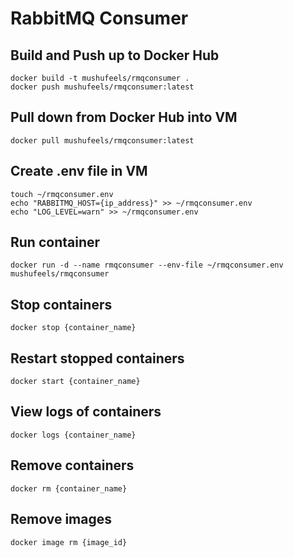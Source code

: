 # RabbitMQ Consumer

## Build and Push up to Docker Hub
```
docker build -t mushufeels/rmqconsumer .
docker push mushufeels/rmqconsumer:latest
```

## Pull down from Docker Hub into VM
```
docker pull mushufeels/rmqconsumer:latest
```

## Create .env file in VM
```
touch ~/rmqconsumer.env
echo "RABBITMQ_HOST={ip_address}" >> ~/rmqconsumer.env
echo "LOG_LEVEL=warn" >> ~/rmqconsumer.env
```

## Run container
```
docker run -d --name rmqconsumer --env-file ~/rmqconsumer.env mushufeels/rmqconsumer
```

## Stop containers
```
docker stop {container_name}
```

## Restart stopped containers
```
docker start {container_name}
```

## View logs of containers
```
docker logs {container_name}
```

## Remove containers
```
docker rm {container_name}
```

## Remove images
```
docker image rm {image_id}
```